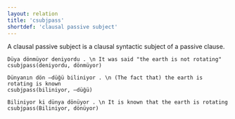 ```yaml
---
layout: relation
title: 'csubjpass'
shortdef: 'clausal passive subject'
---
```


A clausal passive subject is a clausal syntactic subject of a passive clause.

~~~ sdparse
Düya dönmüyor deniyordu . \n It was said "the earth is not rotating"
csubjpass(deniyordu, dönmüyor)
~~~

~~~ sdparse
Dünyanın dön –düğü biliniyor . \n (The fact that) the earth is rotating is known
csubjpass(biliniyor, –düğü)
~~~

~~~ sdparse
Biliniyor ki dünya dönüyor . \n It is known that the earth is rotating
csubjpass(Biliniyor, dönüyor)
~~~
<!-- Interlanguage links updated Pá kvě 14 11:09:00 CEST 2021 -->
